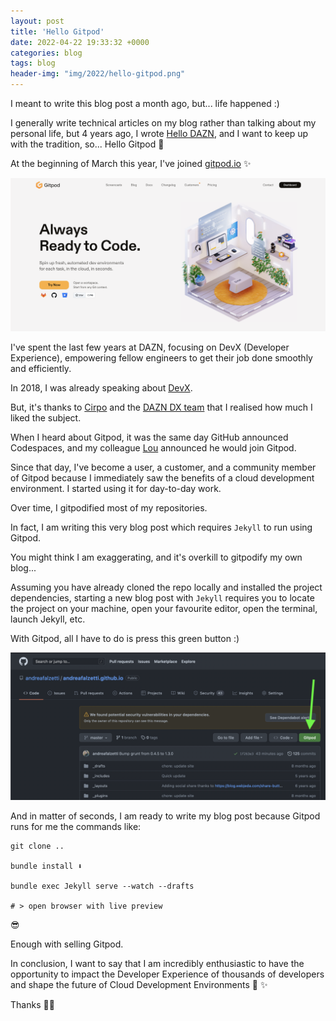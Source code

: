 ```yaml
---
layout: post
title: 'Hello Gitpod'
date: 2022-04-22 19:33:32 +0000
categories: blog
tags: blog
header-img: "img/2022/hello-gitpod.png"
---
```


I meant to write this blog post a month ago, but... life happened :)

I generally write technical articles on my blog rather than talking about my personal life, but 4 years ago, I wrote [Hello DAZN](https://andreafalzetti.github.io/blog/2017/11/01/hello-dazn.html), and I want to keep up with the tradition, so... Hello Gitpod 🧡

At the beginning of March this year, I've joined [gitpod.io](https://gitpod.io) ✨

![gitpod](/img/2022/gitpod.png)

I've spent the last few years at DAZN, focusing on DevX (Developer Experience), empowering fellow engineers to get their job done smoothly and efficiently.

In 2018, I was already speaking about [DevX](https://andreafalzetti.github.io/blog/2018/10/25/10-tools-to-boost-your-developer-experience.html).

But, it's thanks to [Cirpo](https://uk.linkedin.com/in/cirpo) and the [DAZN DX team](https://medium.com/dazn-tech/developer-experience-dx-at-dazn-e6de9a0208d2) that I realised how much I liked the subject.

When I heard about Gitpod, it was the same day GitHub announced Codespaces, and my colleague [Lou](https://uk.linkedin.com/in/loujaybee) announced he would join Gitpod.

Since that day, I've become a user, a customer, and a community member of Gitpod because I immediately saw the benefits of a cloud development environment. I started using it for day-to-day work.

Over time, I gitpodified most of my repositories.

In fact, I am writing this very blog post which requires `Jekyll` to run using Gitpod.

You might think I am exaggerating, and it's overkill to gitpodify my own blog...

Assuming you have already cloned the repo locally and installed the project dependencies, starting a new blog post with `Jekyll` requires you to locate the project on your machine, open your favourite editor, open the terminal, launch Jekyll, etc. 

With Gitpod, all I have to do is press this green button :)

![gitpod-btn](/img/2022/blog-gitpod-btn.png)

And in matter of seconds, I am ready to write my blog post because Gitpod runs for me the commands like:

```shell
git clone ..

bundle install ⬇️

bundle exec Jekyll serve --watch --drafts

# > open browser with live preview
```

😎

Enough with selling Gitpod.

In conclusion, I want to say that I am incredibly enthusiastic to have the opportunity to impact the Developer Experience of thousands of developers and shape the future of Cloud Development Environments 🧡 ✨

Thanks 🙏👋
